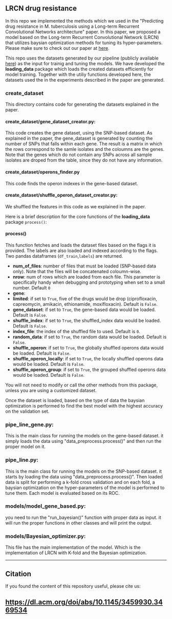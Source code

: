 ## LRCN drug resistance

In this repo we implemented the methods which we used in the "Predicting drug resistance in M. tuberculosis using a Long-term Recurrent Convolutional Networks architecture" paper. In this paper, we proposed a model based on the Long-term Recurrent Convolutional Network (LRCN) that utilizes baysian optimization methods for tuning its hyper-parameters. Please make sure to check out our paper at [here](https://www.biorxiv.org/content/10.1101/2020.11.07.372136v1?rss=1).

This repo uses the datasets generated by our pipeline (publicly available [here](https://github.com/AmirHoseinSafari/M.tuberculosis-dataset-for-drug-resistant)) as the input for trainig and tuning the models. We have developed the **loading_data** package which loads the created datasets efficiently for model training. Together with the utiliy functions developed here, the datasets used the in the experiments described in the paper are generated.

### create_dataset

This directory contains code for generating the datasets explained in the paper.

#### create_dataset/gene_dataset_creator.py:

This code creates the gene dataset, using the SNP-based dataset. As explained in the paper, the gene_dataset is generated by counting the number of SNPs that falls within each gene. The result is a matrix in which the rows correspond to the samle isolates and the coloumns are the genes. Note that the genes which do not contain any SNPs across all sample isolates are droped from the table, since they do not have any information.

#### create_dataset/operons_finder.py

This code finds the operon indexes in the gene-based dataset.

#### create_dataset/shuffle_operon_dataset_creator.py:

We shuffled the features in this code as we explained in the paper.


Here is a brief description for the core functions of the **loading_data** package `process()`:

#### process()

This function fetches and loads the dataset files based on the flags it is provided. The labels are also loaded and indexed according to the flags. Two pandas dataframes (`df_train`,`labels`) are returned.

- **num_of_files**: number of files that must be loaded (SNP-based data only). Note that the files will be concatenated coloumn-wise.
- **nrow**: num of rows which are loaded from each file. This parameter is specifically handy when debugging and prototyping when set to a small number. Default `0`
- **gene**:
- **limited**: if set to `True`, five of the drugs would be drop (ciprofloxacin, capreomycin, amikacin, ethionamide, moxifloxacin). Default is `False`. 
- **gene_dataset**: if set to `True`, the gene-based data would be loaded. Default is `False`. 
- **shuffle_index**: if set to `True`, the shuffled_index data would be loaded. Default is `False`. 
- **index_file**: the index of the shuffled file to used. Default is `0`.
- **random_data**: if set to `True`, the random data would be loaded. Default is `False`. 
- **shuffle_operon**: if set to `True`, the globally shuffled operons data would be loaded. Default is `False`. 
- **shuffle_operon_locally**: if set to `True`, the locally shuffled operons data would be loaded. Default is `False`. 
- **shuffle_operon_group**: if set to `True`, the grouped shuffled operons data would be loaded. Default is `False`. 

You will not need to modify or call the other methods from this package, unless you are using a customized dataset.



Once the dataset is loaded, based on the type of data the baysian optimization is performed to find the best model with the highest accuracy on the validation set.

### pipe_line_gene.py:

This is the main class for running the models on the gene-based dataset. it simply loads the data using "data_preprocess.process()" and then run the proper model on it.

### pipe_line.py:

This is the main class for running the models on the SNP-based dataset. it starts by loading the data using "data_preprocess.process()". Then loaded data is split for performing a k-fold cross validation and on each fold, a baysian optimization on the hyper-parameters of the model is performed to tune them. Each model is evaluated based on its ROC.


### models/model_gene_based.py:

you need to run the "run_bayesian()" function with proper data as input. it will run the proper functions in other classes and will print the output.

### models/Bayesian_optimizer.py:
This file has the main implementation of the model. Which is the implementation of LRCN with K-fold and the Bayesian optimization.


---

## Citation
If you found the content of this repository useful, please cite us:

https://dl.acm.org/doi/abs/10.1145/3459930.3469534
---
